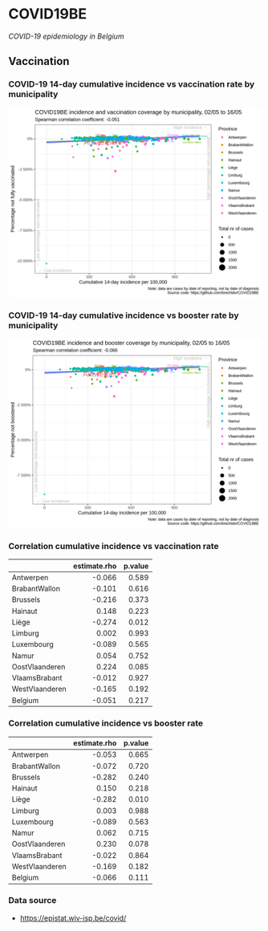 
# COVID19BE

*COVID-19 epidemiology in Belgium*

## Vaccination

### COVID-19 14-day cumulative incidence vs vaccination rate by municipality

![](covid19be-vaccination.png)

### COVID-19 14-day cumulative incidence vs booster rate by municipality

![](covid19be-vaccination-booster.png)

### Correlation cumulative incidence vs vaccination rate

|                | estimate.rho | p.value |
| :------------- | -----------: | ------: |
| Antwerpen      |      \-0.066 |   0.589 |
| BrabantWallon  |      \-0.101 |   0.616 |
| Brussels       |      \-0.216 |   0.373 |
| Hainaut        |        0.148 |   0.223 |
| Liège          |      \-0.274 |   0.012 |
| Limburg        |        0.002 |   0.993 |
| Luxembourg     |      \-0.089 |   0.565 |
| Namur          |        0.054 |   0.752 |
| OostVlaanderen |        0.224 |   0.085 |
| VlaamsBrabant  |      \-0.012 |   0.927 |
| WestVlaanderen |      \-0.165 |   0.192 |
| Belgium        |      \-0.051 |   0.217 |

### Correlation cumulative incidence vs booster rate

|                | estimate.rho | p.value |
| :------------- | -----------: | ------: |
| Antwerpen      |      \-0.053 |   0.665 |
| BrabantWallon  |      \-0.072 |   0.720 |
| Brussels       |      \-0.282 |   0.240 |
| Hainaut        |        0.150 |   0.218 |
| Liège          |      \-0.282 |   0.010 |
| Limburg        |        0.003 |   0.988 |
| Luxembourg     |      \-0.089 |   0.563 |
| Namur          |        0.062 |   0.715 |
| OostVlaanderen |        0.230 |   0.078 |
| VlaamsBrabant  |      \-0.022 |   0.864 |
| WestVlaanderen |      \-0.169 |   0.182 |
| Belgium        |      \-0.066 |   0.111 |

### Data source

  - <https://epistat.wiv-isp.be/covid/>
